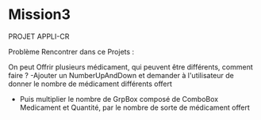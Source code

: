 # Mission3
 PROJET APPLI-CR

Problème Rencontrer dans ce Projets :

On peut Offrir plusieurs médicament, qui peuvent être différents, comment faire ? 
-Ajouter un NumberUpAndDown et demander à l'utilisateur de donner le nombre de médicament différents offert 
- Puis multiplier le nombre de GrpBox composé de ComboBox Medicament et Quantité, par le nombre de sorte de médicament offert

  
